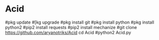 # Acid
#pkg update
#[kg upgrade
#pkg install git
#pkg install python
#pkg install python2
#pip2 install requests
#pip2 install mechanize
#git clone https://github.com/aryanotriks/Acid
cd Acid
#python2 Acid.py

